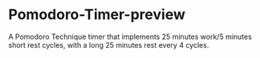 # Pomodoro-Timer-preview
A Pomodoro Technique timer that implements 25 minutes work/5 minutes short rest cycles, with a long 25 minutes rest every 4 cycles.
